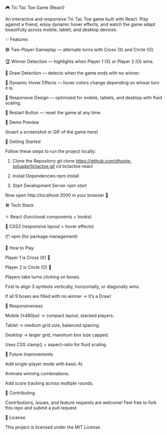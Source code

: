 🎮 Tic Tac Toe Game (React)

An interactive and responsive Tic Tac Toe game built with React.
Play against a friend, enjoy dynamic hover effects, and watch the game adapt beautifully across mobile, tablet, and desktop devices.

✨ Features

🟢 Two-Player Gameplay — alternate turns with Cross (X) and Circle (O).

🏆 Winner Detection — highlights when Player 1 (X) or Player 2 (O) wins.

🤝 Draw Detection — detects when the game ends with no winner.

🎨 Dynamic Hover Effects — hover colors change depending on whose turn it is.

📱 Responsive Design — optimized for mobile, tablets, and desktop with fluid scaling.

🔄 Restart Button — reset the game at any time.

📸 Demo Preview

(Insert a screenshot or GIF of the game here)

🚀 Getting Started

Follow these steps to run the project locally:

1. Clone the Repository
git clone https://github.com/dhonte-soluade/tictactoe.git
cd tictactoe-react

1. Install Dependencies
npm install

1. Start Development Server
npm start


Now open http://localhost:3000
 in your browser 🎉

🛠️ Tech Stack

⚛️ React (functional components + hooks)

🎨 CSS3 (responsive layout + hover effects)

📦 npm (for package management)

🎯 How to Play

Player 1 is Cross (X) 🔴

Player 2 is Circle (O) 🔵

Players take turns clicking on boxes.

First to align 3 symbols vertically, horizontally, or diagonally wins.

If all 9 boxes are filled with no winner → It’s a Draw!

📱 Responsiveness

Mobile (≤480px) → compact layout, stacked players.

Tablet → medium grid size, balanced spacing.

Desktop → larger grid, maximum box size capped.

Uses CSS clamp() + aspect-ratio for fluid scaling.

🔮 Future Improvements

Add single-player mode with basic AI.

Animate winning combinations.

Add score tracking across multiple rounds.

🤝 Contributing

Contributions, issues, and feature requests are welcome!
Feel free to fork this repo and submit a pull request.

📄 License

This project is licensed under the MIT License.